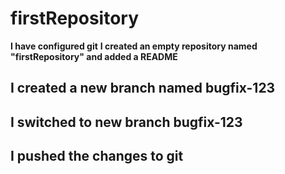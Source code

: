 # firstRepository

**I have configured git**
**I created an empty repository named "firstRepository" and added a README**


## I created a new branch named bugfix-123
## I switched to new branch bugfix-123
## I pushed the changes to git
